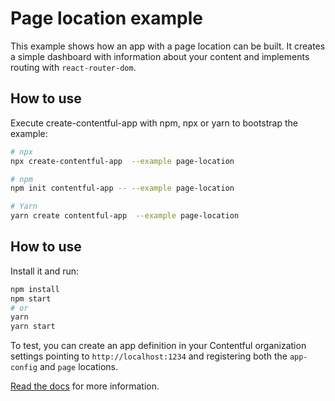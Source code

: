 # Page location example
This example shows how an app with a page location can be built. It creates a simple dashboard with information about your content and implements routing with `react-router-dom`.

## How to use

Execute create-contentful-app with npm, npx or yarn to bootstrap the example:

```bash
# npx
npx create-contentful-app  --example page-location

# npm
npm init contentful-app -- --example page-location

# Yarn
yarn create contentful-app  --example page-location
```

## How to use

Install it and run:

```bash
npm install
npm start
# or
yarn
yarn start
```

To test, you can create an app definition in your Contentful organization settings pointing to `http://localhost:1234` and registering both the `app-config` and `page` locations.

[Read the docs](https://www.contentful.com/developers/docs/extensibility/app-framework/) for more information.
